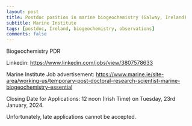 ```yaml
---
layout: post
title: Postdoc position in marine biogeochemistry (Galway, Ireland)
subtitle: Marine Institute
tags: [postdoc, Ireland, biogeochemistry, observations]
comments: false
---
```

Biogeochemistry PDR

Linkedin: https://www.linkedin.com/jobs/view/3807578633

Marine Institute Job advertisement: https://www.marine.ie/site-area/working-us/temporary-post-doctoral-research-scientist-marine-biogeochemistry-essential

Closing Date for Applications: 12 noon (Irish Time) on Tuesday, 23rd January, 2024.

Unfortunately, late applications cannot be accepted.
